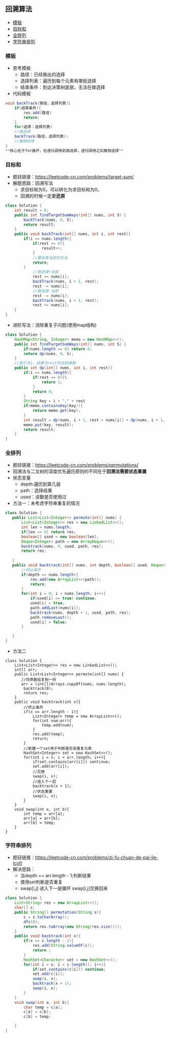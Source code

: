 ## 回溯算法
* [模板](#模板)
* [目标和](#目标和)
* [全排列](#全排列)
* [字符串排列](#字符串排列)

### 模板
- 思考模板
  - 路径：已经做出的选择
  - 选择列表：遍历到每个元素有哪些选择
  - 结束条件：到达决策树底层，无法在做选择
- 代码模板
```java
void backTrack(路径，选择列表){
    if(结束条件){
        res.add(路径)
        return;
    }
    for(选择：选择列表)
    //做选择
    backTrack(路径，选择列表);
    //撤销选择
}
**核心在于for循环，在递归调用前做选择，递归调用之后撤销选择**
```
### 目标和
- 题目链接：https://leetcode-cn.com/problems/target-sum/
- 解题思路：回溯写法
    - 求目标和为S，可以转化为求目标和为0。
    - 回溯的时候一定要**还原**
```java
class Solution {
    int result = 0;
    public int findTargetSumWays(int[] nums, int S) {
        backTrack(nums, 0, S);
        return result;
    }
    public void backTrack(int[] nums, int i, int rest){
        if(i == nums.length){
            if(rest == 0){
                result++;
            }
            //要结束当前的方法
            return;
        }
            //做选择+当前
            rest += nums[i];
            backTrack(nums, i + 1, rest);
            rest -= nums[i];
            //做选择-当前
            rest -= nums[i];
            backTrack(nums, i + 1, rest);
            rest += nums[i]; 
    }
}
```
- 进阶写法：消除重复子问题(使用map结构)
```java
class Solution {
    HashMap<String, Integer> memo = new HashMap<>();
    public int findTargetSumWays(int[] nums, int S) {
        if(nums.length == 0) return 0;
        return dp(nums, 0, S);
    }
    //索引为i，结果为rest的总结果数
    public int dp(int[] nums, int i, int rest){
        if(i == nums.length){
            if(rest == 0){\
                return 1;
            }
            return 0;
        }
        String key = i + "," + rest
        if(memo.containsKey(key)){
            return memo.get(key);
        }
        int result = dp(nums, i + 1, rest + nums[i]) + dp(nums, i + 1, rest - nums[i]);
        memo.put(key, result);
        return result;
    }
}
```
### 全排列
- 题目链接：https://leetcode-cn.com/problems/permutations/
- 回溯法与二叉树的深度优先遍历原则的不同在于**回溯法需要状态重置**
- 状态变量
  - depth:遍历到第几层
  - path：选择结果
  - used：该数是否使用过
- 方法一：未考虑字符串重复的情况
 ```java 
class Solution {
    public List<List<Integer>> permute(int[] nums) {
        List<List<Integer>> res = new LinkedList<>();
        int len = nums.length;
        if(len == 0) return res;
        boolean[] used = new boolean[len];
        Deque<Integer> path = new ArrayDeque<>();
        backtrack(nums, 0, used, path, res);
        return res;
        
    }
    public void backtrack(int[] nums, int depth, boolean[] used, Deque<Integer> path, List<List<Integer>> res){
        //终止条件
        if(depth == nums.length){
            res.add(new ArrayList<>(path));
            return;
        }
        for(int i = 0; i < nums.length; i++){
            if(used[i] == true) continue;
            used[i] = true;
            path.addLast(nums[i]);
            backtrack(nums, depth + 1, used, path, res);
            path.removeLast();
            used[i] = false;
        }

    }
}
```
- 方法二
```
class Solution {
    List<List<Integer>> res = new LinkedList<>();
    int[] arr;
    public List<List<Integer>> permute(int[] nums) {
       //将原数组复制一份
       arr = (int[])Arrays.copyOf(nums, nums.length);
        backtrack(0);
        return res;
    }
    public void backtrack(int x){
        //终止条件
        if(x == arr.length - 1){
            List<Integer> temp = new ArrayList<>();
            for(int num:arr){
                temp.add(num);
            }
            res.add(temp);
            return;
        }
        //新建一个set用于判断是否有重复元素
        HashSet<Integer> set = new HashSet<>();
        for(int i = x; i < arr.length; i++){
            if(set.contains(arr[i])) continue;
            set.add(arr[i]);
            //交换
            swap(i, x);
            //进入下一层
            backtrack(x + 1);
            //状态重置
            swap(i, x);
        }
    }
    void swap(int a, int b){
        int temp = arr[a];
        arr[a] = arr[b];
        arr[b] = temp;
    }
}
```
### 字符串排列
- 题目链接：https://leetcode-cn.com/problems/zi-fu-chuan-de-pai-lie-lcof/
- 解决思路：
    - 当depth == arr.length - 1;判断结果
    - 使用set判断是否重复
    -  swap[i,j]  进入下一层循环  swap[i,j]交换回来
```java
class Solution {
    List<String> res = new ArrayList<>();
    char[] c;
    public String[] permutation(String s){
        c = s.toCharArray();
        dfs(0);
        return res.toArray(new String(res.size()));
    }
    public void backtrack(int x){
        if(x == c.length - 1){
            res.add(String.valueOf(c));
            return ;
        }
        HashSet<Character> set = new HashSet<>();
        for(int i = x; i < c.length(); i++){
            if(set.contains(c[i])) continue;
            set.add(c[i]);
            swap(i, x);
            backtrack(x + 1);
            swap(i, x);
        }
    }
    void swap(int a, int b){
        char temp = c[a];
        c[a] = c[b];
        c[b] = temp;

    }
} 
```



